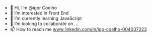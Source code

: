 - 👋 Hi, I’m @igor Coelho
- 👀 I’m interested in Front End
- 🌱 I’m currently learning JavaScript
- 💞️ I’m looking to collaborate on ...
- 📫 How to reach me www.linkedin.com/in/igo-coelho-004037223

<!---
igorcoelho5/igorcoelho5 is a ✨ special ✨ repository because its `README.md` (this file) appears on your GitHub profile.
You can click the Preview link to take a look at your changes.
--->
